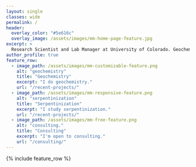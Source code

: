 ```yaml
---
layout: single
classes: wide
permalink: /
header:
  overlay_color: "#5e616c"
  overlay_image: /assets/images/mm-home-page-feature.jpg
excerpt: >
  Research Scientist and Lab Manager at University of Colorado. Geochemistry, Raman Spectroscopy, Serpentinization.
author_profile: true
feature_row:
  - image_path: /assets/images/mm-customizable-feature.png
    alt: "geochemistry"
    title: "Geochemistry"
    excerpt: "I do geochemistry."
    url: "/recent-projects/"
  - image_path: /assets/images/mm-responsive-feature.png
    alt: "serpentinization"
    title: "Serpentinization"
    excerpt: "I study serpentinization."
    url: "/recent-projects/"
  - image_path: /assets/images/mm-free-feature.png
    alt: "consulting."
    title: "Consulting"
    excerpt: "I'm open to consulting."
    url: "/consulting/"   
---
```


{% include feature_row %}

